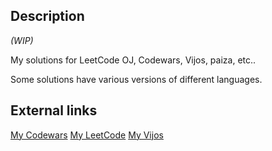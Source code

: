 ## Description
_(WIP)_

My solutions for LeetCode OJ, Codewars, Vijos, paiza, etc..

Some solutions have various versions of different languages.

## External links
[My Codewars](https://www.codewars.com/users/Equim-chan/stats)
[My LeetCode](https://leetcode.com/problems/single-number-ii/)
[My Vijos](https://vijos.org/user/108911)
